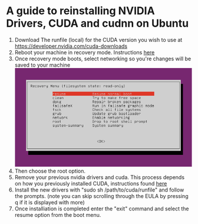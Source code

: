 # A guide to reinstalling NVIDIA Drivers, CUDA and cudnn on Ubuntu

1. Download The runfile (local) for the CUDA version you wish to use at https://developer.nvidia.com/cuda-downloads
2. Reboot your machine in recovery mode. Instructions [here](https://wiki.ubuntu.com/RecoveryMode)
3. Once recovery mode boots, select networking so you're changes will be saved to your machine
![recovery_image](https://github.com/cnalty/nvidia_reinstall/blob/master/recoverymode.png)
4. Then choose the root option.
5. Remove your previous nvidia drivers and cuda. This process depends on how you previously installed CUDA, instructions found [here](https://docs.nvidia.com/cuda/cuda-installation-guide-linux/index.html#handle-uninstallation)
6. Install the new drivers with "sudo sh /path/to/cuda/runfile" and follow the prompts. (note you can skip scrolling through the EULA by pressing q if it is displayed with more)
7. Once installiation is completed enter the "exit" command and select the resume option from the boot menu.
